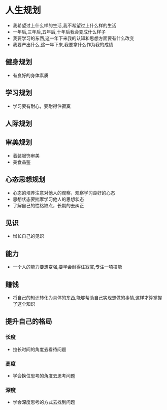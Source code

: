 # 人生规划

- 我希望过上什么样的生活,我不希望过上什么样的生活
- 一年后,三年后,五年后,十年后我会变成什么样子
- 我要学习的东西,这一年下来我的认知和思想方面要有什么改变
- 我要产出什么,这一年下来,我要拿什么作为我的成绩

## 健身规划

- 有良好的身体素质

## 学习规划

- 学习要有耐心，要耐得住寂寞

## 人际规划

## 审美规划

- 着装服饰审美
- 美食品鉴

## 心态思想规划

- 心态的培养注意对他人的观察，观察学习良好的心态
- 思想状态要揣摩学习他人的思想状态
- 了解自己的性格缺点，长期的去纠正

## 见识

- 增长自己的见识

## 能力

- 一个人的能力要想变强,要学会耐得住寂寞,专注一项技能

## 赚钱

- 将自己的知识转化为具体的东西,能够帮助自己实现想做的事情,这样才算掌握了这个知识

## 提升自己的格局

### 长度

- 拉长时间的角度去看待问题

### 高度

- 学会换位思考的角度去思考问题

### 深度

- 学会深度思考的方式去找到问题
